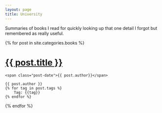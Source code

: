 ```yaml
---
layout: page
title: University
---
```


<p class="message">
  Summaries of books I read for quickly looking up that one detail I forgot but remembered as really useful.
</p>

<div class="posts">
  {% for post in site.categories.books %}
  <div class="post">
    <h1 class="post-title">
      <a href="{{ post.url }}">
        {{ post.title }}
      </a>
    </h1>

    <span class="post-date">{{ post.author}}</span>

    {{ post.author }}
    {% for tag in post.tags %}
    	Tag: {{tag}}
    {% endfor %}
  </div>
  {% endfor %}
</div>